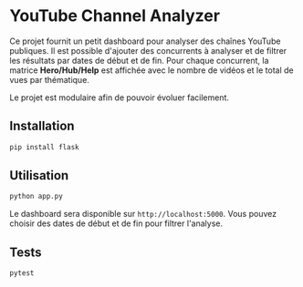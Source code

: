 # YouTube Channel Analyzer

Ce projet fournit un petit dashboard pour analyser des chaînes YouTube publiques. 
Il est possible d'ajouter des concurrents à analyser et de filtrer les résultats 
par dates de début et de fin. Pour chaque concurrent, la matrice **Hero/Hub/Help**
est affichée avec le nombre de vidéos et le total de vues par thématique.

Le projet est modulaire afin de pouvoir évoluer facilement.

## Installation

```bash
pip install flask
```

## Utilisation

```bash
python app.py
```

Le dashboard sera disponible sur `http://localhost:5000`. Vous pouvez choisir des dates
de début et de fin pour filtrer l'analyse.

## Tests

```bash
pytest
```
